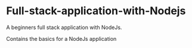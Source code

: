 # Full-stack-application-with-Nodejs
A beginners full stack application with NodeJs.

Contains the basics for a NodeJs application
